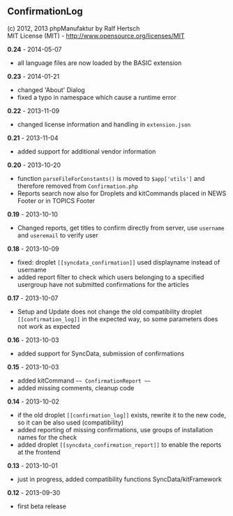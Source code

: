 ## ConfirmationLog ##

(c) 2012, 2013 phpManufaktur by Ralf Hertsch<br/>
MIT License (MIT) - <http://www.opensource.org/licenses/MIT>

**0.24** - 2014-05-07

* all language files are now loaded by the BASIC extension

**0.23** - 2014-01-21

* changed 'About' Dialog
* fixed a typo in namespace which cause a runtime error

**0.22** - 2013-11-09

* changed license information and handling in `extension.json`

**0.21** - 2013-11-04

* added support for additional vendor information

**0.20** - 2013-10-20

* function `parseFileForConstants()`  is moved to `$app['utils']` and therefore removed from `Confirmation.php`
* Reports search now also for Droplets and kitCommands placed in NEWS Footer or in TOPICS Footer

**0.19** - 2013-10-10

* Changed reports, get titles to confirm directly from server, use `username` and `useremail` to verify user

**0.18** - 2013-10-09

* fixed: droplet `[[syncdata_confirmation]]` used displayname instead of username
* added report filter to check which users belonging to a specified usergroup have not submitted confirmations for the articles

**0.17** - 2013-10-07

* Setup and Update does not change the old compatibility droplet `[[confirmation_log]]` in the expected way, so some parameters does not work as expected

**0.16** - 2013-10-03

* added support for SyncData, submission of confirmations

**0.15** - 2013-10-03

* added kitCommand `~~ ConfirmationReport ~~` 
* added missing comments, cleanup code

**0.14** - 2013-10-02

* if the old droplet `[[confirmation_log]]` exists, rewrite it to the new code, so it can be also used (compatibility)
* added reporting of missing confirmations, use groups of installation names for the check
* added droplet `[[syncdata_confirmation_report]]` to enable the reports at the frontend 

**0.13** - 2013-10-01

* just in progress, added compatibility functions SyncData/kitFramework

**0.12** - 2013-09-30

* first beta release